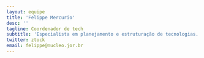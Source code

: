 ```yaml
---
layout: equipe
title: 'Felippe Mercurio'
desc: ''
tagline: Coordenador de tech
subtitle: 'Especialista em planejamento e estruturação de tecnologias. No VOLT, lidera os esforços de capacidade técnica de backend, bancos de dados e nerdices diversas. É também consultor independente, especialista em processos e sistemas de gestão (do cabo ao código, literalmente). Paulistano radicado no Paraná, programador autodidata, fissurado por ciência, tecnologia e, claro, dados.'
twitter: ztock
email: felippe@nucleo.jor.br
---
```

